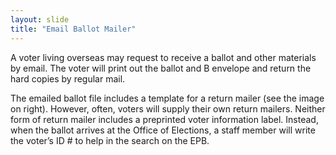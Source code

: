 ```yaml
---
layout: slide
title: "Email Ballot Mailer"
---
```


A voter living overseas may request to receive a ballot and other materials by email.  The voter will print out the ballot and B envelope and return the hard copies by regular mail.

The emailed ballot file includes a template for a return mailer (see the image on right).  However, often, voters will supply their own return mailers.  Neither form of return mailer includes a preprinted voter information label.  Instead, when the ballot arrives at the Office of Elections, a staff member will write the voter’s ID # to help in the search on the EPB.
